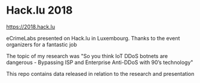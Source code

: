 # Hack.lu 2018 
https://2018.hack.lu

eCrimeLabs presented on Hack.lu in Luxembourg. Thanks to the event organizers for a fantastic job

The topic of my research was "So you think IoT DDoS botnets are dangerous - Bypassing ISP and Enterprise Anti-DDoS with 90’s technology"

This repo contains data released in relation to the research and presentation
